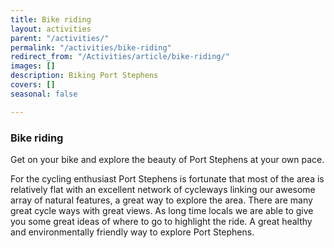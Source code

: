 ```yaml
---
title: Bike riding
layout: activities
parent: "/activities/"
permalink: "/activities/bike-riding"
redirect_from: "/Activities/article/bike-riding/"
images: []
description: Biking Port Stephens
covers: []
seasonal: false

---
```

### Bike riding

Get on your bike and explore the beauty of Port Stephens at your own pace.

For the cycling enthusiast Port Stephens is fortunate that most of the area is relatively flat with an excellent network of cycleways linking our awesome array of natural features, a great way to explore the area. There are many great cycle ways with great views.  As long time locals we are able to give you some great ideas of where to go to highlight the ride. A great healthy and environmentally friendly way to explore Port Stephens.